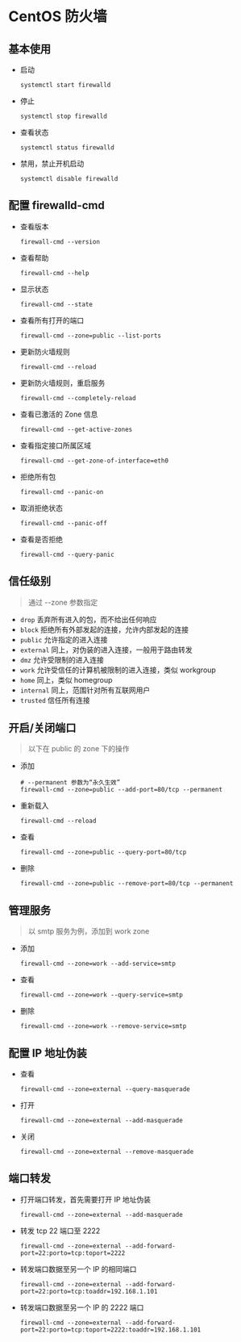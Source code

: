 # CentOS 防火墙

## 基本使用

- 启动

  ```shell
  systemctl start firewalld
  ```

- 停止

  ```shell
  systemctl stop firewalld
  ```

- 查看状态

  ```shell
  systemctl status firewalld
  ```

- 禁用，禁止开机启动

  ```shell
  systemctl disable firewalld
  ```

 

## 配置 firewalld-cmd

- 查看版本

  ```shell
  firewall-cmd --version
  ```

- 查看帮助

  ```shell
  firewall-cmd --help
  ```

- 显示状态

  ```shell
  firewall-cmd --state
  ```

- 查看所有打开的端口

  ```shell
  firewall-cmd --zone=public --list-ports
  ```

- 更新防火墙规则

  ```shell
  firewall-cmd --reload
  ```

- 更新防火墙规则，重启服务

  ```shell
  firewall-cmd --completely-reload
  ```

- 查看已激活的 Zone 信息

  ```shell
  firewall-cmd --get-active-zones
  ```

- 查看指定接口所属区域

  ```shell
  firewall-cmd --get-zone-of-interface=eth0
  ```

- 拒绝所有包

  ```shell
  firewall-cmd --panic-on
  ```

- 取消拒绝状态

  ```shell
  firewall-cmd --panic-off
  ```

- 查看是否拒绝

  ```shell
  firewall-cmd --query-panic
  ```



## 信任级别

> 通过 --zone 参数指定

- `drop` 丢弃所有进入的包，而不给出任何响应 
- `block` 拒绝所有外部发起的连接，允许内部发起的连接 
- `public` 允许指定的进入连接 
- `external` 同上，对伪装的进入连接，一般用于路由转发 
- `dmz` 允许受限制的进入连接 
- `work` 允许受信任的计算机被限制的进入连接，类似 workgroup 
- `home` 同上，类似 homegroup 
- `internal` 同上，范围针对所有互联网用户 
- `trusted` 信任所有连接



## 开启/关闭端口

> 以下在 public 的 zone 下的操作

- 添加

  ```shell
  # --permanent 参数为“永久生效”
  firewall-cmd --zone=public --add-port=80/tcp --permanent
  ```

- 重新载入

  ```shell
  firewall-cmd --reload
  ```

- 查看

  ```shell
  firewall-cmd --zone=public --query-port=80/tcp
  ```

- 删除
  
  ```shell
  firewall-cmd --zone=public --remove-port=80/tcp --permanent
  ```



## 管理服务

> 以 smtp 服务为例，添加到 work zone

- 添加

  ```shell
  firewall-cmd --zone=work --add-service=smtp
  ```

- 查看

  ```shell
  firewall-cmd --zone=work --query-service=smtp
  ```

- 删除

  ```shell
  firewall-cmd --zone=work --remove-service=smtp
  ```



## 配置 IP 地址伪装

- 查看

  ```shell
  firewall-cmd --zone=external --query-masquerade
  ```

- 打开

  ```shell
  firewall-cmd --zone=external --add-masquerade
  ```

- 关闭

  ```shell
  firewall-cmd --zone=external --remove-masquerade
  ```



## 端口转发

- 打开端口转发，首先需要打开 IP 地址伪装

  ```shell
  firewall-cmd --zone=external --add-masquerade
  ```

- 转发 tcp 22 端口至 2222

  ```shell
  firewall-cmd --zone=external --add-forward-port=22:porto=tcp:toport=2222
  ```

- 转发端口数据至另一个 IP 的相同端口

  ```shell
  firewall-cmd --zone=external --add-forward-port=22:porto=tcp:toaddr=192.168.1.101
  ```

- 转发端口数据至另一个 IP 的 2222 端口

  ```shell
  firewall-cmd --zone=external --add-forward-port=22:porto=tcp:toport=2222:toaddr=192.168.1.101
  ```


